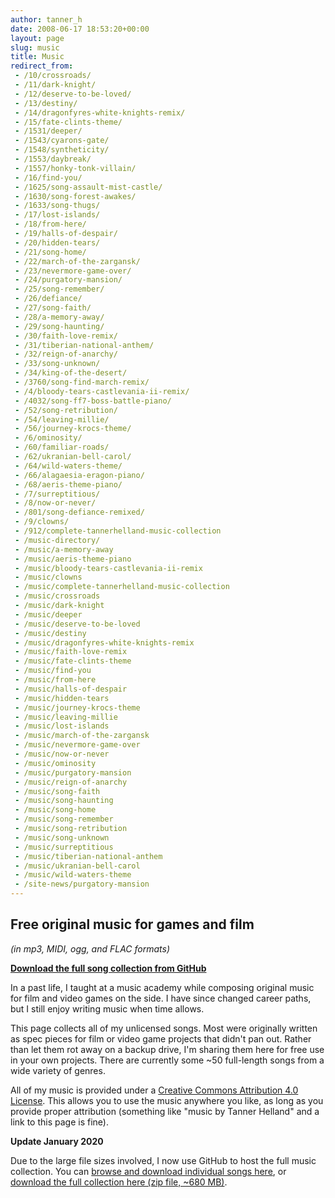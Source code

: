 ```yaml
---
author: tanner_h
date: 2008-06-17 18:53:20+00:00
layout: page
slug: music
title: Music
redirect_from:
 - /10/crossroads/
 - /11/dark-knight/
 - /12/deserve-to-be-loved/
 - /13/destiny/
 - /14/dragonfyres-white-knights-remix/
 - /15/fate-clints-theme/
 - /1531/deeper/
 - /1543/cyarons-gate/
 - /1548/syntheticity/
 - /1553/daybreak/
 - /1557/honky-tonk-villain/
 - /16/find-you/
 - /1625/song-assault-mist-castle/
 - /1630/song-forest-awakes/
 - /1633/song-thugs/
 - /17/lost-islands/
 - /18/from-here/
 - /19/halls-of-despair/
 - /20/hidden-tears/
 - /21/song-home/
 - /22/march-of-the-zargansk/
 - /23/nevermore-game-over/
 - /24/purgatory-mansion/
 - /25/song-remember/
 - /26/defiance/
 - /27/song-faith/
 - /28/a-memory-away/
 - /29/song-haunting/
 - /30/faith-love-remix/
 - /31/tiberian-national-anthem/
 - /32/reign-of-anarchy/
 - /33/song-unknown/
 - /34/king-of-the-desert/
 - /3760/song-find-march-remix/
 - /4/bloody-tears-castlevania-ii-remix/
 - /4032/song-ff7-boss-battle-piano/
 - /52/song-retribution/
 - /54/leaving-millie/
 - /56/journey-krocs-theme/
 - /6/ominosity/
 - /60/familiar-roads/
 - /62/ukranian-bell-carol/
 - /64/wild-waters-theme/
 - /66/alagaesia-eragon-piano/
 - /68/aeris-theme-piano/
 - /7/surreptitious/
 - /8/now-or-never/
 - /801/song-defiance-remixed/
 - /9/clowns/
 - /912/complete-tannerhelland-music-collection
 - /music-directory/
 - /music/a-memory-away
 - /music/aeris-theme-piano
 - /music/bloody-tears-castlevania-ii-remix
 - /music/clowns
 - /music/complete-tannerhelland-music-collection
 - /music/crossroads
 - /music/dark-knight
 - /music/deeper
 - /music/deserve-to-be-loved
 - /music/destiny
 - /music/dragonfyres-white-knights-remix
 - /music/faith-love-remix
 - /music/fate-clints-theme
 - /music/find-you
 - /music/from-here
 - /music/halls-of-despair
 - /music/hidden-tears
 - /music/journey-krocs-theme
 - /music/leaving-millie
 - /music/lost-islands
 - /music/march-of-the-zargansk
 - /music/nevermore-game-over
 - /music/now-or-never
 - /music/ominosity
 - /music/purgatory-mansion
 - /music/reign-of-anarchy
 - /music/song-faith
 - /music/song-haunting
 - /music/song-home
 - /music/song-remember
 - /music/song-retribution
 - /music/song-unknown
 - /music/surreptitious
 - /music/tiberian-national-anthem
 - /music/ukranian-bell-carol
 - /music/wild-waters-theme
 - /site-news/purgatory-mansion
---
```


## Free original music for games and film

*(in mp3, MIDI, ogg, and FLAC formats)*

**[Download the full song collection from GitHub](https://github.com/tannerhelland/free-music)**

In a past life, I taught at a music academy while composing original music for film and video games on the side.  I have since changed career paths, but I still enjoy writing music when time allows.

This page collects all of my unlicensed songs.  Most were originally written as spec pieces for film or video game projects that didn't pan out.  Rather than let them rot away on a backup drive, I'm sharing them here for free use in your own projects.  There are currently some ~50 full-length songs from a wide variety of genres.

All of my music is provided under a [Creative Commons Attribution 4.0 License](https://creativecommons.org/licenses/by/4.0/). This allows you to use the music anywhere you like, as long as you provide proper attribution (something like "music by Tanner Helland" and a link to this page is fine).

**Update January 2020** 

Due to the large file sizes involved, I now use GitHub to host the full music collection.  You can [browse and download individual songs here](https://github.com/tannerhelland/free-music), or [download the full collection here (zip file, ~680 MB)](https://github.com/tannerhelland/free-music/releases).

